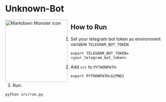 # Unknown-Bot

<img src="https://png.pngtree.com/png-vector/20190725/ourlarge/pngtree-group-avatar-icon-design-vector-png-image_1586767.jpg"
     alt="Markdown Monster icon"
     style="float: left; margin-right: 10px;" 
     width=200
     height=200
     />

## How to Run
1. Set your telegram bot token as environment variable `TELEGRAM_BOT_TOKEN`:
```
export TELEGRAM_BOT_TOKEN=<your_telegram_bot_token>
```

2. Add `src` to `PYTHONPATH`:
```
export PYTHONPATH=${PWD}
```

3. Run:
```
python src/run.py
```
